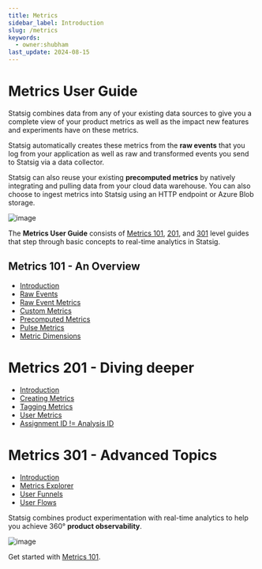 ```yaml
---
title: Metrics
sidebar_label: Introduction
slug: /metrics
keywords:
  - owner:shubham
last_update: 2024-08-15
---
```


# Metrics User Guide

Statsig combines data from any of your existing data sources to give you a complete view of your product metrics as well as the impact new features and experiments have on these metrics. 

Statsig automatically creates these metrics from the **raw events** that you log from your application as well as raw and transformed events you send to Statsig via a data collector. 

Statsig can also reuse your existing **precomputed metrics** by natively integrating and pulling data from your cloud data warehouse. You can also choose to ingest metrics into Statsig using an HTTP endpoint or Azure Blob storage.   

![image](https://user-images.githubusercontent.com/31516123/200041707-e6cc4f1e-7ec4-4044-8afe-e877964eb2dc.png)

The **Metrics User Guide** consists of [Metrics 101](/metrics/101), [201](/metrics/201), and [301](/metrics/301) level guides that step through basic concepts to real-time analytics in Statsig. 

## Metrics 101 - An Overview

- [Introduction](/metrics/101)
- [Raw Events](/metrics/raw-events)
- [Raw Event Metrics](/metrics/metrics-from-events)
- [Custom Metrics](/metrics/custom-metrics)
- [Precomputed Metrics](/metrics/precomputed-metrics)
- [Pulse Metrics](/metrics/pulse)
- [Metric Dimensions](/metrics/metric-dimensions)

# Metrics 201 - Diving deeper

- [Introduction](/metrics/201)
- [Creating Metrics](/metrics/create)
- [Tagging Metrics](/metrics/create-metric-tags)
- [User Metrics](/metrics/user)
- [Assignment ID != Analysis ID](/metrics/different-id)

# Metrics 301 - Advanced Topics

- [Introduction](/metrics/301)
- [Metrics Explorer](/product-analytics/overview)
- [User Funnels](/metrics/create-user-funnels)
- [User Flows](/metrics/create-user-flows)

Statsig combines product experimentation with real-time analytics to help you achieve 360° **product observability**. 

![image](https://user-images.githubusercontent.com/1315028/182259790-b898161f-6657-4d52-8367-f3bdeb8d6037.png)


Get started with [Metrics 101](/metrics/101).

